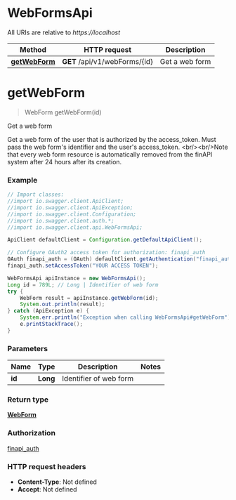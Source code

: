 # WebFormsApi

All URIs are relative to *https://localhost*

Method | HTTP request | Description
------------- | ------------- | -------------
[**getWebForm**](WebFormsApi.md#getWebForm) | **GET** /api/v1/webForms/{id} | Get a web form


<a name="getWebForm"></a>
# **getWebForm**
> WebForm getWebForm(id)

Get a web form

Get a web form of the user that is authorized by the access_token. Must pass the web form&#39;s identifier and the user&#39;s access_token. &lt;br/&gt;&lt;br/&gt;Note that every web form resource is automatically removed from the finAPI system after 24 hours after its creation.

### Example
```java
// Import classes:
//import io.swagger.client.ApiClient;
//import io.swagger.client.ApiException;
//import io.swagger.client.Configuration;
//import io.swagger.client.auth.*;
//import io.swagger.client.api.WebFormsApi;

ApiClient defaultClient = Configuration.getDefaultApiClient();

// Configure OAuth2 access token for authorization: finapi_auth
OAuth finapi_auth = (OAuth) defaultClient.getAuthentication("finapi_auth");
finapi_auth.setAccessToken("YOUR ACCESS TOKEN");

WebFormsApi apiInstance = new WebFormsApi();
Long id = 789L; // Long | Identifier of web form
try {
    WebForm result = apiInstance.getWebForm(id);
    System.out.println(result);
} catch (ApiException e) {
    System.err.println("Exception when calling WebFormsApi#getWebForm");
    e.printStackTrace();
}
```

### Parameters

Name | Type | Description  | Notes
------------- | ------------- | ------------- | -------------
 **id** | **Long**| Identifier of web form |

### Return type

[**WebForm**](WebForm.md)

### Authorization

[finapi_auth](../README.md#finapi_auth)

### HTTP request headers

 - **Content-Type**: Not defined
 - **Accept**: Not defined


